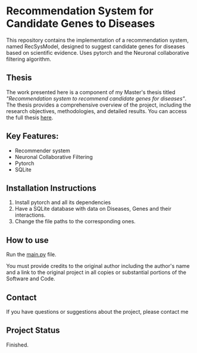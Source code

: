 
# Recommendation System for Candidate Genes to Diseases

This repository contains the implementation of a recommendation system, named RecSysModel, designed to suggest candidate genes for diseases based on scientific evidence. Uses pytorch and the Neuronal collaborative filtering algorithm.


<!-- This project is a part of the Master's thesis in [Nome do Seu Programa de Mestrado] at [Nome da Sua Universidade]. -->

## Thesis

The work presented here is a component of my Master's thesis titled *"Recommendation system to recommend candidate genes for diseases"*. The thesis provides a comprehensive overview of the project, including the research objectives, methodologies, and detailed results. You can access the full thesis [here](link_para_a_tese).

## Key Features:

- Recommender system
- Neuronal Collaborative Filtering
- Pytorch
- SQLite

<!--## Results and Impact:

...

## Conclusions:

...

---
-->


## Installation Instructions

1. Install pytorch and all its dependencies
2. Have a SQLite database with data on Diseases, Genes and their interactions. 
3. Change the file paths to the corresponding ones. 
<!-- 4. Execute `main.py` para instalar as dependências. -->

## How to use

Run the [main.py](model/main.py) file. 

You must provide credits to the original author including the author's name and a link to the original project in all copies or substantial portions of the Software and Code.




<!--## Documentação

Link para a documentação completa.

## Contribuição

Leia nossas [diretrizes de contribuição](CONTRIBUTING.md) antes de contribuir. -->

<!-- ## Licença

Este projeto é licenciado sob a [Licença XYZ](LICENSE). -->

## Contact

If you have questions or suggestions about the project, please contact me <!--at [your-email@example.com](mailto:your-email@example.com).-->

## Project Status

Finished.

<!--## Agradecimentos

- Agradecimento a alguém
- Inspirado por [link para inspiração]-->
